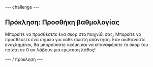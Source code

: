 \--- challenge \---

## Πρόκληση: Προσθήκη βαθμολογίας

Μπορείτε να προσθέσετε ένα σκορ στο παιχνίδι σας; Μπορείτε να προσθέσετε ένα σημείο για κάθε σωστή απάντηση. Εάν αισθάνεστε ενοχλημένοι, θα μπορούσατε ακόμη και να επαναφέρετε το σκορ του παίκτη σε 0 αν λάβουν μια ερώτηση λάθος!

\--- / πρόκληση \---